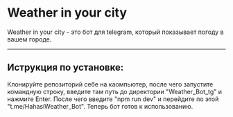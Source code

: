 # Weather in your city

Weather in your city - это бот для telegram, который показывает погоду в вашем городе. 

___

## Иструкция по установке: 

Клонируйте репозиторий себе на каомпьютер, после чего запустите командную строку, введите там путь до директории "Weather_Bot_tg" и нажмите Enter. После чего введите "npm run dev" и перейдите по этой "t.me/HahasiWeather_Bot". Теперь бот готов к использованию.
